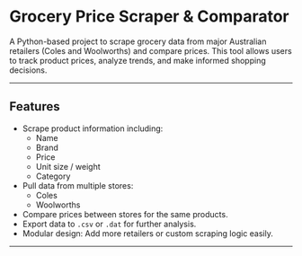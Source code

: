 # Grocery Price Scraper & Comparator

A Python-based project to scrape grocery data from major Australian retailers (Coles and Woolworths) and compare prices. This tool allows users to track product prices, analyze trends, and make informed shopping decisions.

---

## Features

- Scrape product information including:
  - Name
  - Brand
  - Price
  - Unit size / weight
  - Category
- Pull data from multiple stores:
  - Coles
  - Woolworths
- Compare prices between stores for the same products.
- Export data to `.csv` or `.dat` for further analysis.
- Modular design: Add more retailers or custom scraping logic easily.

---
